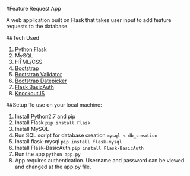 #Feature Request App

A web application built on Flask that takes user input to add feature requests to the database.

##Tech Used
1. [Python Flask](http://flask.pocoo.org/)
2. MySQL
3. HTML/CSS
4. [Bootstrap](http://getbootstrap.com/)
5. [Bootstrap Validator](http://1000hz.github.io/bootstrap-validator/)
6. [Bootstrap Datepicker](https://github.com/eternicode/bootstrap-datepicker/)
7. [Flask BasicAuth](https://github.com/jpvanhal/flask-basicauth)
8. [KnockoutJS](https://github.com/knockout/knockout)

##Setup
To use on your local machine:

1. Install Python2.7 and pip
2. Install Flask `pip install Flask`
3. Install MySQL
4. Run SQL script for database creation `mysql < db_creation`
5. Install flask-mysql `pip install flask-mysql`
6. Install Flask-BasicAuth `pip install Flask-BasicAuth`
7. Run the app `python app.py`
8. App requires authentication. Username and password can be viewed and changed at the app.py file.
